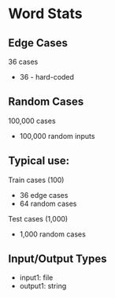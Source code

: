 # Word Stats

## Edge Cases
36 cases
- 36 - hard-coded

## Random Cases
100,000 cases
- 100,000 random inputs

## Typical use:
Train cases (100)
- 36 edge cases
- 64 random cases

Test cases (1,000)
- 1,000 random cases

## Input/Output Types
- input1: file
- output1: string
